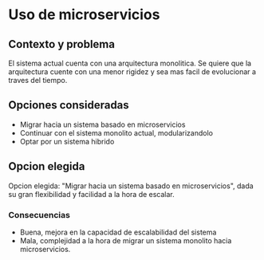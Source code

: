 # Uso de microservicios 

## Contexto y problema

El sistema actual cuenta con una arquitectura monolitica. Se quiere que la arquitectura cuente con una menor rigidez y sea mas facil de evolucionar a traves del tiempo.

## Opciones consideradas

* Migrar hacia un sistema basado en microservicios
* Continuar con el sistema monolito actual, modularizandolo
* Optar por un sistema hibrido

## Opcion elegida

Opcion elegida: "Migrar hacia un sistema basado en microservicios", dada su gran flexibilidad y facilidad a la hora de escalar.

<!-- This is an optional element. Feel free to remove. -->
### Consecuencias

* Buena, mejora en la capacidad de escalabilidad del sistema
* Mala, complejidad a la hora de migrar un sistema monolito hacia microservicios.
